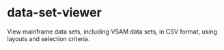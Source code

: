 # data-set-viewer
View mainframe data sets, including VSAM data sets, in CSV format, using layouts and selection criteria.
